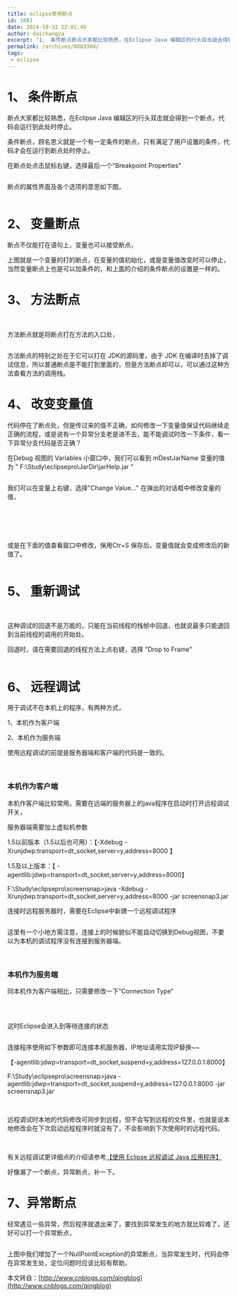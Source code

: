 ```yaml
---
title: eclipse常用断点
id: 1081
date: 2024-10-31 22:01:49
author: daichangya
excerpt: "1、 条件断点断点大家都比较熟悉，在Eclipse Java 编辑区的行头双击就会得到一个断点，代码会运行到此处时停止。条件断点，顾名思义就是一个有一定条件的断点，只有满足了用户设置的条件，代码才会在运行到断点处时停止。在断点处点击鼠标右键，选择最后一个"
permalink: /archives/8883384/
tags: 
 - eclipse
---
```



# 1、&nbsp;条件断点


断点大家都比较熟悉，在Eclipse&nbsp;Java&nbsp;编辑区的行头双击就会得到一个断点，代码会运行到此处时停止。


条件断点，顾名思义就是一个有一定条件的断点，只有满足了用户设置的条件，代码才会在运行到断点处时停止。


在断点处点击鼠标右键，选择最后一个&quot;Breakpoint&nbsp;Properties&quot;



<img src="http://pic002.cnblogs.com/images/2012/381354/2012072716024080.jpg" alt="" style="border:0px">


断点的属性界面及各个选项的意思如下图，



<img src="http://pic002.cnblogs.com/images/2012/381354/2012072716025296.jpg" alt="" style="border:0px">

# 2、&nbsp;变量断点


断点不仅能打在语句上，变量也可以接受断点，
<img src="http://pic002.cnblogs.com/images/2012/381354/2012072716030511.jpg" alt="" style="border:0px">


上图就是一个变量的打的断点，在变量的&#20540;初始化，或是变量&#20540;改变时可以停止，当然变量断点上也是可以加条件的，和上面的介绍的条件断点的设置是一样的。

# 3、&nbsp;方法断点


&nbsp;


方法断点就是将断点打在方法的入口处，


<img src="http://pic002.cnblogs.com/images/2012/381354/2012072716031594.jpg" alt="" style="border:0px">


方法断点的特别之处在于它可以打在&nbsp;JDK的源码里，由于&nbsp;JDK&nbsp;在编译时去掉了调试信息，所以普通断点是不能打到里面的，但是方法断点却可以，可以通过这种方法查看方法的调用栈。

# 4、&nbsp;改变变量&#20540;


代码停在了断点处，但是传过来的&#20540;不正确，如何修改一下变量&#20540;保证代码继续走正确的流程，或是说有一个异常分支老是进不去，能不能调试时改一下条件，看一下异常分支代码是否正确？


在Debug&nbsp;视图的&nbsp;Variables&nbsp;小窗口中，我们可以看到&nbsp;mDestJarName&nbsp;变量的&#20540;为&nbsp;&quot;&nbsp;F:\Study\eclipsepro\JarDir\jarHelp.jar&nbsp;&quot;


<img src="http://pic002.cnblogs.com/images/2012/381354/2012072716032478.jpg" alt="" style="border:0px">


我们可以在变量上右键，选择&quot;Change&nbsp;Value...&quot;&nbsp;在弹出的对话框中修改变量的&#20540;，


&nbsp;


<img src="http://pic002.cnblogs.com/images/2012/381354/2012072716033196.jpg" alt="" style="border:0px">


&nbsp;


或是在下面的&#20540;查看窗口中修改，保用Ctr&#43;S&nbsp;保存后，变量&#20540;就会变成修改后的新&#20540;了。


<img src="http://pic002.cnblogs.com/images/2012/381354/2012072716034016.jpg" alt="" style="border:0px">

# 5、&nbsp;重新调试


&nbsp;


这种调试的回退不是万能的，只能在当前线程的栈帧中回退，也就说最多只能退回到当前线程的调用的开始处。


回退时，请在需要回退的线程方法上点右键，选择&nbsp;&quot;Drop&nbsp;to&nbsp;Frame&quot;


<img src="http://pic002.cnblogs.com/images/2012/381354/2012072716034917.jpg" alt="" style="border:0px">

# 6、&nbsp;远程调试


用于调试不在本机上的程序，有两种方式，


1、本机作为客户端


2、本机作为服务端


使用远程调试的前提是服务器端和客户端的代码是一致的。


&nbsp;

### 本机作为客户端


本机作客户端比较常用，需要在远端的服务器上的java程序在启动时打开远程调试开关，


服务器端需要加上虚拟机参数


1.5以前版本（1.5以后也可用）：【-Xdebug -Xrunjdwp:transport=dt_socket,server=y,address=8000 】


1.5及以上版本：【 -agentlib:jdwp=transport=dt_socket,server=y,address=8000】


F:\Study\eclipsepro\screensnap&gt;java -Xdebug -Xrunjdwp:transport=dt_socket,server=y,address=8000 -jar screensnap3.jar


连接时远程服务器时，需要在Eclipse中新建一个远程调试程序


<img src="http://pic002.cnblogs.com/images/2012/381354/2012072716035941.jpg" alt="" style="border:0px">


这里有一个小地方需注意，连接上的时候貌&#20284;不能自动切换到Debug视图，不要以为本机的调试程序没有连接到服务器端。


&nbsp;

### 本机作为服务端


同本机作为客户端相比，只需要修改一下“Connection Type”


<img src="http://pic002.cnblogs.com/images/2012/381354/2012072716041021.jpg" alt="" style="border:0px">


&nbsp;


这时Eclipse会进入到等待连接的状态


<img src="http://pic002.cnblogs.com/images/2012/381354/2012072716042666.jpg" alt="" style="border:0px">


连接程序使用如下参数即可连接本机服务器，IP地址请用实现IP替换~~


【-agentlib:jdwp=transport=dt_socket,suspend=y,address=127.0.0.1:8000】


F:\Study\eclipsepro\screensnap&gt;java -agentlib:jdwp=transport=dt_socket,suspend=y,address=127.0.0.1:8000 -jar screensnap3.jar


&nbsp;


远程调试时本地的代码修改可同步到远程，但不会写到远程的文件里，也就是说本地修改会在下次启动远程程序时就没有了，不会影响到下次使用时的远程代码。


&nbsp;


有关远程调试更详细点的介绍请参考[【使用 Eclipse 远程调试 Java 应用程序】](http://www.ibm.com/developerworks/cn/opensource/os-eclipse-javadebug/)




好像漏了一个断点，异常断点，补一下。

# 7、异常断点


经常遇见一些异常，然后程序就退出来了，要找到异常发生的地方就比较难了，还好可以打一个异常断点，


<img src="http://pic002.cnblogs.com/images/2012/381354/2012072716051345.jpg" alt="" style="border:0px">


上图中我们增加了一个NullPointException的异常断点，当异常发生时，代码会停在异常发生处，定位问题时应该比较有帮助。


本文转自：[http://www.cnblogs.com/qingblog](http://www.cnblogs.com/qingblog)
